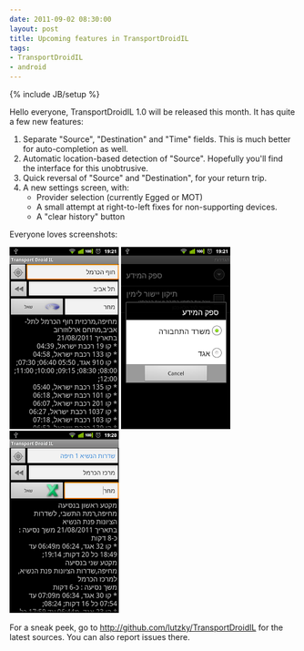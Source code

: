 ```yaml
---
date: 2011-09-02 08:30:00
layout: post
title: Upcoming features in TransportDroidIL
tags:
- TransportDroidIL
- android
---
```

{% include JB/setup %}

Hello everyone, TransportDroidIL 1.0 will be released this month. It has quite a few new features:

1. Separate "Source", "Destination" and "Time" fields. This is much better for
   auto-completion as well.
2. Automatic location-based detection of "Source". Hopefully you'll find the
   interface for this unobtrusive.
3. Quick reversal of "Source" and "Destination", for your return trip.
4. A new settings screen, with:
    - Provider selection (currently Egged or MOT)
    - A small attempt at right-to-left fixes for non-supporting devices.
    - A "clear history" button

Everyone loves screenshots:

![Separate source and destination fields](/assets/images/2011/09/device2.png)
![Select data provider](/assets/images/2011/09/prefs.png)
![Automatic location detection, Egged provider](/assets/images/2011/09/device.png)

For a sneak peek, go to <http://github.com/lutzky/TransportDroidIL> for the
latest sources. You can also report issues there.

